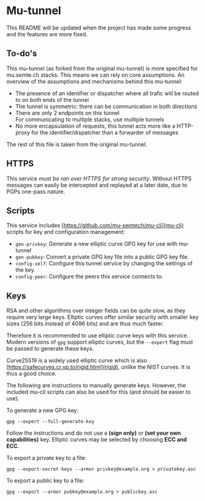 # Mu-tunnel

This README will be updated when the project has made some progress and the features are more fixed.

## To-do's

This mu-tunnel (as forked from the original mu-tunnel) is more specified for mu.semte.ch stacks. This means we can rely on core assumptions. An overview of the assumptions and mechanisms behind this mu-tunnel:

*	The presence of an identifier or dispatcher where all trafic will be routed to on both ends of the tunnel
*	The tunnel is symmetric: there can be communication in both directions
*	There are only 2 endpoints on this tunnel  
	For communicating to multiple stacks, use multiple tunnels
*	No more encapsulation of requests, this tunnel acts more like a HTTP-proxy for the identifier/dispatcher than a forwarder of messages

The rest of this file is taken from the original mu-tunnel.

## HTTPS

This service *must be ran over HTTPS for strong security*. Without HTTPS messages can easily be intercepted and replayed at a later date, due to PGPs one-pass nature.

## Scripts

This service includes [https://github.com/mu-semtech/mu-cli](mu-cli) scripts for key and configuration management:
* `gen-privkey`: Generate a new elliptic curve GPG key for use with mu-tunnel
* `gen-pubkey`: Convert a private GPG key file into a public GPG key file.
* `config-self`: Configure this tunnel service by changing the settings of the key.
* `config-peer`: Configure the peers this service connects to.

## Keys

RSA and other algorithms over integer fields can be quite slow, as they require very large keys. Elliptic curves offer similar security with smaller key sizes (256 bits instead of 4096 bits) and are thus much faster.

Therefore it is recommended to use elliptic curve keys with this service. Modern versions of `gpg` support elliptic curves, but the `--expert` flag must be passed to generate these keys.

Curve25519 is a widely used elliptic curve which is also [https://safecurves.cr.yp.to/rigid.html](rigid), unlike the NIST curves. It is thus a good choice.

The following are instructions to manually generate keys. However, the included mu-cli scripts can also be used for this (and should be easier to use).

To generate a new GPG key:

```
gpg --expert --full-generate-key
```

Follow the instructions and do not use a **(sign only)** or **(set your own capabilities)** key. Elliptic curves may be selected by choosing **ECC and ECC**.

To export a private key to a file:

```
gpg --export-secret-keys --armor privkey@example.org > privatekey.asc
```

To export a public key to a file:

```
gpg --export --armor pubkey@example.org > publickey.asc
```


